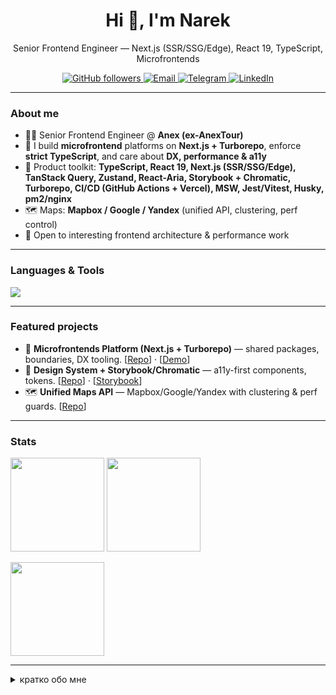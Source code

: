 <!-- Title -->
<h1 align="center">Hi 👋, I'm Narek</h1>
<p align="center">Senior Frontend Engineer — Next.js (SSR/SSG/Edge), React 19, TypeScript, Microfrontends</p>

<!-- Social / quick actions -->
<p align="center">
  <a href="https://github.com/NarekPoghosyan?tab=followers">
    <img alt="GitHub followers" src="https://img.shields.io/github/followers/NarekPoghosyan?style=flat&logo=github">
  </a>
  <a href="mailto:poghosyannarek99@gmail.com">
    <img alt="Email" src="https://img.shields.io/badge/Email-Contact-informational?logo=gmail">
  </a>
  <a href="https://t.me/NarekPoghosyan99">
    <img alt="Telegram" src="https://img.shields.io/badge/Telegram-Message-26A5E4?logo=telegram&logoColor=white">
  </a>
  <a href="https://www.linkedin.com/in/narek-poghosyan-9785111b2/">
    <img alt="LinkedIn" src="https://img.shields.io/badge/LinkedIn-Connect-blue?logo=linkedin&logoColor=white">
  </a>
</p>

---

### About me
- 👨‍💻 Senior Frontend Engineer @ **Anex (ex-AnexTour)**  
- 🧭 I build **microfrontend** platforms on **Next.js + Turborepo**, enforce **strict TypeScript**, and care about **DX, performance & a11y**  
- 🧰 Product toolkit: **TypeScript, React 19, Next.js (SSR/SSG/Edge), TanStack Query, Zustand, React-Aria, Storybook + Chromatic, Turborepo, CI/CD (GitHub Actions + Vercel), MSW, Jest/Vitest, Husky, pm2/nginx**  
- 🗺️ Maps: **Mapbox / Google / Yandex** (unified API, clustering, perf control)
- 🤝 Open to interesting frontend architecture & performance work

---

### Languages & Tools
<p>
  <img src="https://skillicons.dev/icons?i=ts,react,nextjs,redux,tailwind,jest,vitest,storybook,vercel,webpack,vite,rxjs,graphql,nodejs,express,mongodb,postgres,redis,nginx,docker,linux,bash,git,githubactions,ngrx,threejs,mapbox&perline=13" />
</p>

---

### Featured projects
<!-- Replace with 3–6 strongest repos. Add demos/screens if possible. -->
- 🚀 **Microfrontends Platform (Next.js + Turborepo)** — shared packages, boundaries, DX tooling. [[Repo](<!-- TODO -->)] · [[Demo](<!-- TODO -->)]
- 🧰 **Design System + Storybook/Chromatic** — a11y-first components, tokens. [[Repo](<!-- TODO -->)] · [[Storybook](<!-- TODO -->)]
- 🗺️ **Unified Maps API** — Mapbox/Google/Yandex with clustering & perf guards. [[Repo](<!-- TODO -->)]

---

### Stats
<p>
  <img src="https://github-readme-stats.vercel.app/api?username=NarekPoghosyan&show_icons=true&rank_icon=github&hide_border=true&cache_seconds=86400&theme=transparent" height="150" />
  <img src="https://github-readme-streak-stats.herokuapp.com?user=NarekPoghosyan&hide_border=true&date_format=%5BY.%5Dm.%5Dd&theme=transparent" height="150" />
</p>
<p>
  <img src="https://github-readme-stats.vercel.app/api/top-langs/?username=NarekPoghosyan&layout=compact&hide_border=true&langs_count=10&hide=html,css&cache_seconds=86400&theme=transparent" height="150" />
</p>

---

<details>
  <summary>кратко обо мне</summary>

- Сеньор фронтенд в **Anex**.  
- Микрофронтенды на **Next.js + Turborepo**, строгий **TS**, DX/перф/доступность.  
- Архитектура, карта интеграций, стандартизация слоя данных, CI/CD, тест-стратегии.  

---

### Highlights (what I do at Anex)
- Built **microfrontend architecture** on **Next.js + Turborepo** with clear domain boundaries and shared packages  
- Set **module/alias conventions**, layered structure, and import policies  
- Shipped **design system** (Storybook + Chromatic, tokens, accessible components, Tailwind layer)  
- Runtime strategy: **SSR / SSG / Edge / client**, code-splitting, dynamic imports, **lazy hydration**, **virtualization**  
- Standardized data-layer: **TanStack Query** patterns (prefetch, granular invalidation, optimistic), modular **Zustand** stores, **Axios** HTTP adapters  
- Unified **Maps** integrations (Mapbox/Google/Yandex) into one API with clustering & perf budget  
- **DX automation**: custom CLIs, bundle-guard rails, type/lint/visual-regression scripts  
- **Testing strategy**: component & visual tests, MSW mock/contract, routing/store isolation  
- **Code quality**: strict TS, ESLint rules, mandatory **pre-commit** checks (Husky)  
- **CI/CD**: GitHub Actions (matrix builds, Turbo cache), Storybook/Chromatic publishing, artifacts governance  
- **Security & reliability**: centralized error handling, sane **env** policy, dependency control  
- **A11y/UX**: React-Aria components, focus-management, keyboard flows
</details>
